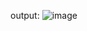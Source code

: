 output:
![image](https://user-images.githubusercontent.com/88618993/197322379-badc9d69-76c3-41f9-8c1c-f7125627ed1b.png)
